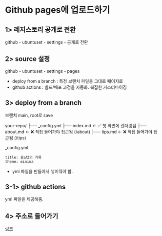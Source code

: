 # Github pages에 업로드하기

## 1> 레지스토리 공개로 전환

github - ubuntuset - settings - 공개로 전환

## 2> source 설정

github - ubuntuset - settings - pages

* deploy from a branch : 특정 브랜치 파일을 그대로 페이지로
* github actions : 빌드/배포 과정을 자동화. 복잡한 커스터마이징

## 3> deploy from a branch

브랜치 main, root로 save

your-repo/
├── _config.yml
├── index.md        ← ✅ 첫 화면에 렌더링됨
├── about.md        ← ❌ 직접 들어가야 접근됨 (/about)
├── tips.md         ← ❌ 직접 들어가야 접근됨 (/tips)

_config.yml
```
title: 꽁냥2의 기록
theme: minima
```
* yml 파일을 만들어서 넣어줘야 함.

## 3-1> github actions

yml 파일을 제공해줌.

## 4> 주소로 들어가기

[링크](https://kkongnyang2.github.io/ubuntu-set/)